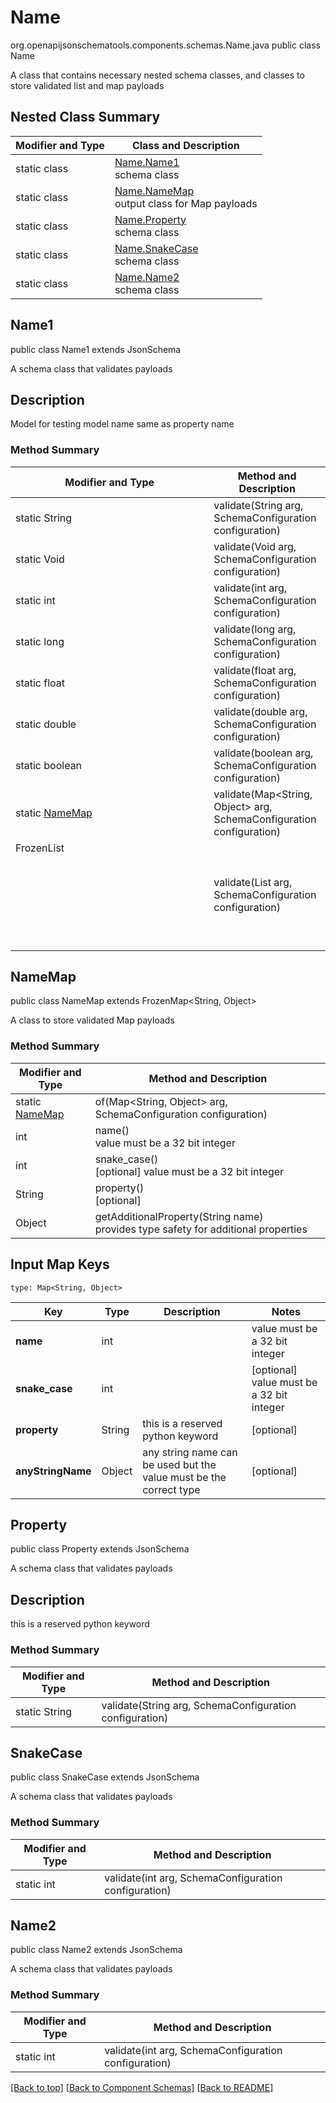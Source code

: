 # Name
org.openapijsonschematools.components.schemas.Name.java
public class Name

A class that contains necessary nested schema classes, and classes to store validated list and map payloads

## Nested Class Summary
| Modifier and Type | Class and Description |
| ----------------- | ---------------------- |
| static class | [Name.Name1](#name1)<br> schema class |
| static class | [Name.NameMap](#namemap)<br> output class for Map payloads |
| static class | [Name.Property](#property)<br> schema class |
| static class | [Name.SnakeCase](#snakecase)<br> schema class |
| static class | [Name.Name2](#name2)<br> schema class |

## Name1
public class Name1
extends JsonSchema

A schema class that validates payloads

## Description
Model for testing model name same as property name

### Method Summary
| Modifier and Type | Method and Description |
| ----------------- | ---------------------- |
| static String | validate(String arg, SchemaConfiguration configuration) |
| static Void | validate(Void arg, SchemaConfiguration configuration) |
| static int | validate(int arg, SchemaConfiguration configuration) |
| static long | validate(long arg, SchemaConfiguration configuration) |
| static float | validate(float arg, SchemaConfiguration configuration) |
| static double | validate(double arg, SchemaConfiguration configuration) |
| static boolean | validate(boolean arg, SchemaConfiguration configuration) |
| static [NameMap](#namemap) | validate(Map<String, Object> arg, SchemaConfiguration configuration) |
| FrozenList<Object> | validate(List<Object> arg, SchemaConfiguration configuration) |

## NameMap
public class NameMap
extends FrozenMap<String, Object>

A class to store validated Map payloads

### Method Summary
| Modifier and Type | Method and Description |
| ----------------- | ---------------------- |
| static [NameMap](#namemap) | of(Map<String, Object> arg, SchemaConfiguration configuration) |
| int | name()<br> value must be a 32 bit integer |
| int | snake_case()<br>[optional] value must be a 32 bit integer |
| String | property()<br>[optional] |
| Object | getAdditionalProperty(String name)<br>provides type safety for additional properties |

## Input Map Keys
```
type: Map<String, Object>
```
Key | Type |  Description | Notes
------------ | ------------- | ------------- | -------------
**name** | int |  | value must be a 32 bit integer
**snake_case** | int |  | [optional] value must be a 32 bit integer
**property** | String | this is a reserved python keyword | [optional]
**anyStringName** | Object | any string name can be used but the value must be the correct type | [optional]

## Property
public class Property
extends JsonSchema

A schema class that validates payloads

## Description
this is a reserved python keyword

### Method Summary
| Modifier and Type | Method and Description |
| ----------------- | ---------------------- |
| static String | validate(String arg, SchemaConfiguration configuration) |

## SnakeCase
public class SnakeCase
extends JsonSchema

A schema class that validates payloads

### Method Summary
| Modifier and Type | Method and Description |
| ----------------- | ---------------------- |
| static int | validate(int arg, SchemaConfiguration configuration) |

## Name2
public class Name2
extends JsonSchema

A schema class that validates payloads

### Method Summary
| Modifier and Type | Method and Description |
| ----------------- | ---------------------- |
| static int | validate(int arg, SchemaConfiguration configuration) |

[[Back to top]](#top) [[Back to Component Schemas]](../../../README.md#Component-Schemas) [[Back to README]](../../../README.md)

